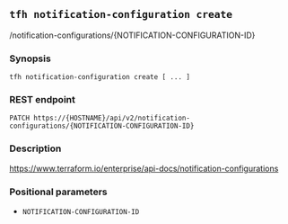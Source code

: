## `tfh notification-configuration create`

/notification-configurations/{NOTIFICATION-CONFIGURATION-ID}

### Synopsis

    tfh notification-configuration create [ ... ]

### REST endpoint

    PATCH https://{HOSTNAME}/api/v2/notification-configurations/{NOTIFICATION-CONFIGURATION-ID}

### Description

https://www.terraform.io/enterprise/api-docs/notification-configurations

### Positional parameters

* `NOTIFICATION-CONFIGURATION-ID`

